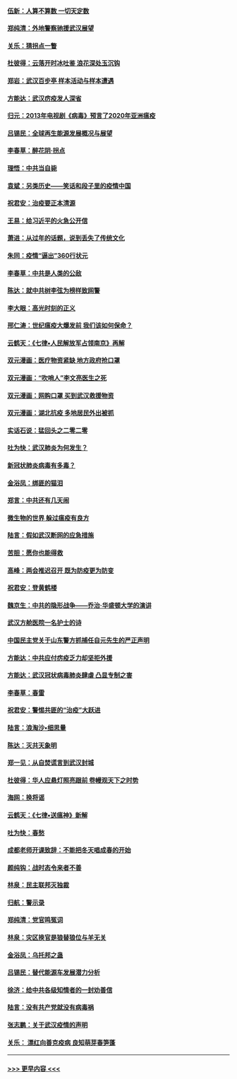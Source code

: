 #### [伍新：人算不算数 一切天定数](../pages/nsc993/n11893372.md?t=02251131) 
#### [郑纯清：外地警察驰援武汉展望](../pages/nsc993/n11893115.md?t=02251131) 
#### [关乐：猜拐点一瞥](../pages/nsc993/n11893020.md?t=02251131) 
#### [杜彼得：云落开时冰吐鉴 浪花深处玉沉钩](../pages/nsc993/n11892107.md?t=02251131) 
#### [郑岩：武汉百步亭 样本活动与样本遭遇](../pages/nsc993/n11892310.md?t=02251131) 
#### [方能达：武汉疠疫发人深省](../pages/nsc993/n11891376.md?t=02251131) 
#### [归元：2013年电视剧《病毒》预言了2020年亚洲瘟疫](../pages/nsc993/n11891126.md?t=02251131) 
#### [吕锡民：全球再生能源发展概况与展望](../pages/nsc993/n11890613.md?t=02251131) 
#### [李春草：醉花阴·拐点](../pages/nsc993/n11890567.md?t=02251131) 
#### [理悟：中共当自毙](../pages/nsc993/n11890559.md?t=02251131) 
#### [袁斌：另类历史——笑话和段子里的疫情中国](../pages/nsc993/n11889243.md?t=02251131) 
#### [祝君安：治疫要正本清源](../pages/nsc993/n11889085.md?t=02251131) 
#### [王易：给习近平的火急公开信](../pages/nsc993/n11888225.md?t=02251131) 
#### [萧进：从过年的话题，说到丢失了传统文化](../pages/nsc993/n11887732.md?t=02251131) 
#### [朱同：疫情“逼出”360行状元](../pages/nsc993/n11887678.md?t=02251131) 
#### [李春草：中共是人类的公敌](../pages/nsc993/n11887656.md?t=02251131) 
#### [陈达：就中共树李弦为榜样致网警](../pages/nsc993/n11887625.md?t=02251131) 
#### [李大眼：高光时刻的正义](../pages/nsc993/n11887585.md?t=02251131) 
#### [邢仁涛：世纪瘟疫大爆发前 我们该如何保命？](../pages/nsc993/n11887535.md?t=02251131) 
#### [云鹤天：《七律▪人民解放军占领南京》再解](../pages/nsc993/n11887524.md?t=02251131) 
#### [双元漫画：医疗物资紧缺 地方政府抢口罩](../pages/nsc993/n11884744.md?t=02251131) 
#### [双元漫画：“吹哨人”李文亮医生之死](../pages/nsc993/n11884705.md?t=02251131) 
#### [双元漫画：网购口罩 买到武汉救援物资](../pages/nsc993/n11884670.md?t=02251131) 
#### [双元漫画：湖北抗疫 多地居民外出被抓](../pages/nsc993/n11884643.md?t=02251131) 
#### [实话石说：猛回头之二零二零](../pages/nsc993/n11883968.md?t=02251131) 
#### [吐为快：武汉肺炎为何发生？](../pages/nsc993/n11882180.md?t=02251131) 
#### [新冠状肺炎病毒有多毒？](../pages/nsc993/n11881790.md?t=02251131) 
#### [金浴凤：绑匪的猫泪](../pages/nsc993/n11880664.md?t=02251131) 
#### [郑言：中共还有几天闹](../pages/nsc993/n11880645.md?t=02251131) 
#### [微生物的世界 躲过瘟疫有良方](../pages/nsc993/n11880492.md?t=02251131) 
#### [陆言：假如武汉断网的应急措施](../pages/nsc993/n11880619.md?t=02251131) 
#### [苦胆：愿你也能得救](../pages/nsc993/n11880601.md?t=02251131) 
#### [高峰：两会推迟召开  既为防疫更为防变](../pages/nsc993/n11879977.md?t=02251131) 
#### [祝君安：登黄鹤楼](../pages/nsc993/n11880583.md?t=02251131) 
#### [魏京生：中共的隐形战争——乔治‧华盛顿大学的演讲](../pages/nsc993/n11879765.md?t=02251131) 
#### [武汉方舱医院一名护士的诗](../pages/nsc993/n11878480.md?t=02251131) 
#### [中国民主党关于山东警方抓捕任自元先生的严正声明](../pages/nsc993/n11877506.md?t=02251131) 
#### [方能达：中共应付疠疫乏力却坚拒外援](../pages/nsc993/n11877497.md?t=02251131) 
#### [方能达：武汉冠状病毒肺炎肆虐 凸显专制之害](../pages/nsc993/n11877475.md?t=02251131) 
#### [李春草：春雷](../pages/nsc993/n11876287.md?t=02251131) 
#### [祝君安：警惕共匪的“治疫”大跃进](../pages/nsc993/n11876084.md?t=02251131) 
#### [陆言：浪淘沙•细思量](../pages/nsc993/n11876071.md?t=02251131) 
#### [陈达：灭共天象明](../pages/nsc993/n11876063.md?t=02251131) 
#### [郑一见：从自焚谎言到武汉封城](../pages/nsc993/n11875621.md?t=02251131) 
#### [杜彼得：华人应悬灯照亮跟前 卷幔观天下之时势](../pages/nsc993/n11874822.md?t=02251131) 
#### [海网：换将谣](../pages/nsc993/n11873712.md?t=02251131) 
#### [云鹤天：《七律▪送瘟神》新解](../pages/nsc993/n11873598.md?t=02251131) 
#### [吐为快：春愁](../pages/nsc993/n11872801.md?t=02251131) 
#### [成都老师开课致辞：不能把冬天唱成春的开始](../pages/nsc993/n11872653.md?t=02251131) 
#### [颜纯钩：战时态令来者不善](../pages/nsc993/n11872011.md?t=02251131) 
#### [林泉：民主联邦灭独裁](../pages/nsc993/n11870998.md?t=02251131) 
#### [归航：警示录](../pages/nsc993/n11870963.md?t=02251131) 
#### [郑纯清：党官鸣冤词](../pages/nsc993/n11870938.md?t=02251131) 
#### [林泉：灾区换官是狼替狼位与羊无关](../pages/nsc993/n11870896.md?t=02251131) 
#### [金浴凤：乌托邦之蛊](../pages/nsc993/n11870879.md?t=02251131) 
#### [吕锡民：替代能源车发展潜力分析](../pages/nsc993/n11870656.md?t=02251131) 
#### [徐济：给中共各级知情者的一封劝善信](../pages/nsc993/n11868561.md?t=02251131) 
#### [陆言：没有共产党就没有病毒祸](../pages/nsc993/n11868232.md?t=02251131) 
#### [张志鹏：关于武汉疫情的声明](../pages/nsc993/n11867182.md?t=02251131) 
#### [关乐： 漂红向善克疫病 良知萌芽春笋蓬](../pages/nsc993/n11865710.md?t=02251131) 

----
#### [ >>> 更早内容 <<< ](../indexes/nsc993-earlier.md)
